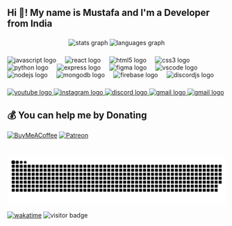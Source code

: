<h2 align="left">Hi 👋! My name is Mustafa and I'm a Developer from India</h2>

###

<div align="center">
  <img src="https://github-readme-stats.vercel.app/api?username=B-Mustafa&hide_title=false&hide_rank=false&show_icons=true&include_all_commits=true&count_private=true&disable_animations=false&theme=dracula&locale=en&hide_border=false" height="150" alt="stats graph"  />
  <img src="https://github-readme-stats.vercel.app/api/top-langs?username=B-Mustafa&locale=en&hide_title=false&layout=compact&card_width=320&langs_count=5&theme=dracula&hide_border=false" height="150" alt="languages graph"  />
</div>




###

<div align="left">
  <img src="https://cdn.jsdelivr.net/gh/devicons/devicon/icons/javascript/javascript-original.svg" height="30" alt="javascript logo"  />
  <img width="12" />
  <img src="https://cdn.jsdelivr.net/gh/devicons/devicon/icons/react/react-original.svg" height="30" alt="react logo"  />
  <img width="12" />
  <img src="https://cdn.jsdelivr.net/gh/devicons/devicon/icons/html5/html5-original.svg" height="30" alt="html5 logo"  />
  <img width="12" />
  <img src="https://cdn.jsdelivr.net/gh/devicons/devicon/icons/css3/css3-original.svg" height="30" alt="css3 logo"  />
  <img width="12" />
  <img src="https://cdn.jsdelivr.net/gh/devicons/devicon/icons/python/python-original.svg" height="30" alt="python logo"  />
  <img width="12" />
  <img src="https://cdn.jsdelivr.net/gh/devicons/devicon/icons/express/express-original.svg" height="30" alt="express logo"  />
  <img width="12" />
  <img src="https://cdn.jsdelivr.net/gh/devicons/devicon/icons/figma/figma-original.svg" height="30" alt="figma logo"  />
  <img width="12" />
  <img src="https://cdn.jsdelivr.net/gh/devicons/devicon/icons/vscode/vscode-original.svg" height="30" alt="vscode logo"  />
  <img width="12" />
  <img src="https://cdn.jsdelivr.net/gh/devicons/devicon/icons/nodejs/nodejs-original.svg" height="30" alt="nodejs logo"  />
  <img width="12" />
  <img src="https://cdn.jsdelivr.net/gh/devicons/devicon/icons/mongodb/mongodb-original.svg" height="30" alt="mongodb logo"  />
  <img width="12" />
  <img src="https://cdn.jsdelivr.net/gh/devicons/devicon/icons/firebase/firebase-plain.svg" height="30" alt="firebase logo"  />
  <img width="12" />
  <img src="https://cdn.jsdelivr.net/gh/devicons/devicon/icons/discordjs/discordjs-original.svg" height="30" alt="discordjs logo"  />
</div>

###

<div align="left">
  <a href="https://linkedin.com/mustafa-bhikhapurwala-78514126b" target="_blank">
    <img src="https://img.shields.io/static/v1?message=Linkedin&logo=linkedin&label=&color=0077b5 &logoColor=white&labelColor=&style=for-the-badge" height="35" alt="youtube logo"  />
  </a>
  <a href="https://instagram.com/_mustafa_0203?utm_source=qr&igshid=MzNlNGNkZWQ4Mg%3D%3D" target="_blank">
    <img src="https://img.shields.io/static/v1?message=Instagram&logo=instagram&label=&color=E4405F&logoColor=white&labelColor=&style=for-the-badge" height="35" alt="instagram logo"  />
  </a>
  <a href="discordapp.com/users/790966930043305984" target="_blank">
    <img src="https://img.shields.io/static/v1?message=Discord&logo=discord&label=&color=7289DA&logoColor=white&labelColor=&style=for-the-badge" height="35" alt="discord logo"  />
  </a>
  <a href="https://mail.google.com/mail/u/?authuser=bhikhapurmustafa@gmail.com" target="_blank">
    <img src="https://img.shields.io/static/v1?message=Gmail&logo=gmail&label=&color=D14836&logoColor=white&labelColor=&style=for-the-badge" height="35" alt="gmail logo"  />
  </a>
  <a href="https://fiverr.com/_mustafa_0203/" target="_blank">
    <img src="https://img.shields.io/static/v1?message=Fiverr&logo=fiverr&label=&color=00b22d&logoColor=white&labelColor=&style=for-the-badge" height="35" alt="gmail logo"  />
  </a>
 
</div>

## 💰 You can help me by Donating
  [![BuyMeACoffee](https://img.shields.io/badge/Buy%20Me%20a%20Coffee-ffdd00?style=for-the-badge&logo=buy-me-a-coffee&logoColor=black)](https://buymeacoffee.com/_mustafa_0203) [![Patreon](https://img.shields.io/badge/Patreon-F96854?style=for-the-badge&logo=patreon&logoColor=white)](https://patreon.com/_Mustafa)

###

<br clear="both">
<picture>
  <source media="(prefers-color-scheme: dark)" srcset="https://raw.githubusercontent.com/B-Mustafa/B-Mustafa/output/github-contribution-grid-snake-dark.svg">
  <source media="(prefers-color-scheme: light)" srcset="https://raw.githubusercontent.com/B-Mustafa/B-Mustafa/output/github-contribution-grid-snake.svg">
  <img alt="github contribution grid snake animation" src="https://raw.githubusercontent.com/B-Mustafa/B-Mustafa/output/github-contribution-grid-snake.svg">
</picture>

[![wakatime](https://wakatime.com/badge/user/018ba529-86aa-482f-afaf-27f57387e168.svg)](https://wakatime.com/@018ba529-86aa-482f-afaf-27f57387e168)
![visitor badge](https://visitor-badge.laobi.icu/badge?page_id=B-Mustafa.B-Mustafa)
